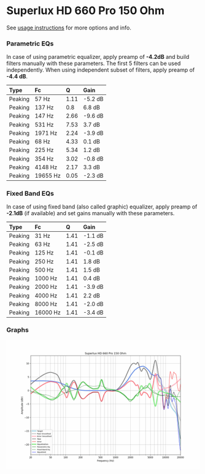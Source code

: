 # Superlux HD 660 Pro 150 Ohm
See [usage instructions](https://github.com/jaakkopasanen/AutoEq#usage) for more options and info.

### Parametric EQs
In case of using parametric equalizer, apply preamp of **-4.2dB** and build filters manually
with these parameters. The first 5 filters can be used independently.
When using independent subset of filters, apply preamp of **-4.4 dB**.

| Type    | Fc       |    Q | Gain    |
|:--------|:---------|:-----|:--------|
| Peaking | 57 Hz    | 1.11 | -5.2 dB |
| Peaking | 137 Hz   | 0.8  | 6.8 dB  |
| Peaking | 147 Hz   | 2.66 | -9.6 dB |
| Peaking | 531 Hz   | 7.53 | 3.7 dB  |
| Peaking | 1971 Hz  | 2.24 | -3.9 dB |
| Peaking | 68 Hz    | 4.33 | 0.1 dB  |
| Peaking | 225 Hz   | 5.34 | 1.2 dB  |
| Peaking | 354 Hz   | 3.02 | -0.8 dB |
| Peaking | 4148 Hz  | 2.17 | 3.3 dB  |
| Peaking | 19655 Hz | 0.05 | -2.3 dB |

### Fixed Band EQs
In case of using fixed band (also called graphic) equalizer, apply preamp of **-2.1dB**
(if available) and set gains manually with these parameters.

| Type    | Fc       |    Q | Gain    |
|:--------|:---------|:-----|:--------|
| Peaking | 31 Hz    | 1.41 | -1.1 dB |
| Peaking | 63 Hz    | 1.41 | -2.5 dB |
| Peaking | 125 Hz   | 1.41 | -0.1 dB |
| Peaking | 250 Hz   | 1.41 | 1.8 dB  |
| Peaking | 500 Hz   | 1.41 | 1.5 dB  |
| Peaking | 1000 Hz  | 1.41 | 0.4 dB  |
| Peaking | 2000 Hz  | 1.41 | -3.9 dB |
| Peaking | 4000 Hz  | 1.41 | 2.2 dB  |
| Peaking | 8000 Hz  | 1.41 | -2.0 dB |
| Peaking | 16000 Hz | 1.41 | -3.4 dB |

### Graphs
![](./Superlux%20HD%20660%20Pro%20150%20Ohm.png)